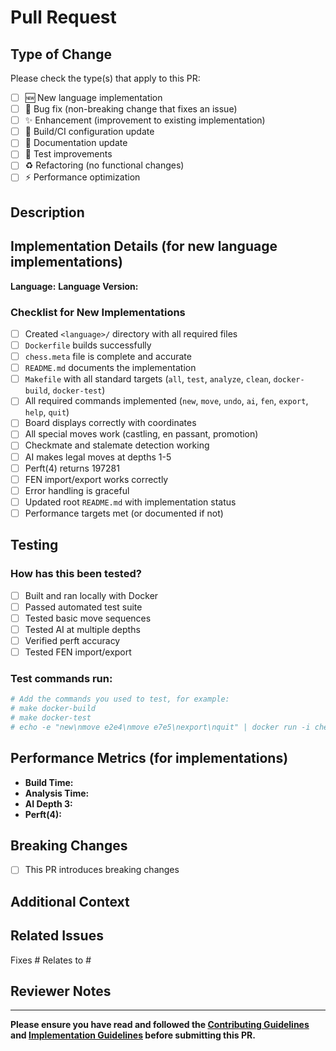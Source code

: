 # Pull Request

## Type of Change

Please check the type(s) that apply to this PR:

- [ ] 🆕 New language implementation
- [ ] 🐛 Bug fix (non-breaking change that fixes an issue)
- [ ] ✨ Enhancement (improvement to existing implementation)
- [ ] 🔧 Build/CI configuration update
- [ ] 📝 Documentation update
- [ ] 🧪 Test improvements
- [ ] ♻️ Refactoring (no functional changes)
- [ ] ⚡ Performance optimization

## Description

<!-- Provide a clear and concise description of what this PR does -->

## Implementation Details (for new language implementations)

**Language:** <!-- e.g., Python, Rust, Go -->
**Language Version:** <!-- e.g., 3.11, 1.70, 1.21 -->

### Checklist for New Implementations

- [ ] Created `<language>/` directory with all required files
- [ ] `Dockerfile` builds successfully
- [ ] `chess.meta` file is complete and accurate
- [ ] `README.md` documents the implementation
- [ ] `Makefile` with all standard targets (`all`, `test`, `analyze`, `clean`, `docker-build`, `docker-test`)
- [ ] All required commands implemented (`new`, `move`, `undo`, `ai`, `fen`, `export`, `help`, `quit`)
- [ ] Board displays correctly with coordinates
- [ ] All special moves work (castling, en passant, promotion)
- [ ] Checkmate and stalemate detection working
- [ ] AI makes legal moves at depths 1-5
- [ ] Perft(4) returns 197281
- [ ] FEN import/export works correctly
- [ ] Error handling is graceful
- [ ] Updated root `README.md` with implementation status
- [ ] Performance targets met (or documented if not)

## Testing

### How has this been tested?

<!-- Describe the tests you ran to verify your changes -->

- [ ] Built and ran locally with Docker
- [ ] Passed automated test suite
- [ ] Tested basic move sequences
- [ ] Tested AI at multiple depths
- [ ] Verified perft accuracy
- [ ] Tested FEN import/export

### Test commands run:

```bash
# Add the commands you used to test, for example:
# make docker-build
# make docker-test
# echo -e "new\nmove e2e4\nmove e7e5\nexport\nquit" | docker run -i chess-<language>
```

## Performance Metrics (for implementations)

<!-- If applicable, provide performance benchmarks -->

- **Build Time:** <!-- e.g., ~5-10 seconds -->
- **Analysis Time:** <!-- e.g., ~2-4 seconds -->
- **AI Depth 3:** <!-- e.g., < 2 seconds -->
- **Perft(4):** <!-- e.g., < 1 second -->

## Breaking Changes

- [ ] This PR introduces breaking changes

<!-- If yes, please describe the breaking changes and migration path -->

## Additional Context

<!-- Add any other context, screenshots, or information about the PR here -->

## Related Issues

<!-- Link any related issues using #issue_number -->

Fixes #
Relates to #

## Reviewer Notes

<!-- Any specific areas you'd like reviewers to focus on? -->

---

**Please ensure you have read and followed the [Contributing Guidelines](../CONTRIBUTING.md) and [Implementation Guidelines](../README_IMPLEMENTATION_GUIDELINES.md) before submitting this PR.**
